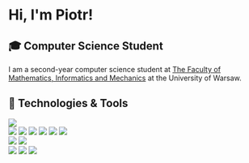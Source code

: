 # Hi, I'm Piotr!

## 🎓 Computer Science Student
I am a second-year computer science student at [The Faculty of Mathematics, Informatics and Mechanics](https://www.mimuw.edu.pl/en) at the University of Warsaw.

## 🔧 Technologies & Tools
![](https://img.shields.io/badge/OS-Linux-33cccc)
</br>
![](https://img.shields.io/badge/Code-C++-blue)
![](https://img.shields.io/badge/Code-C-blue)
![](https://img.shields.io/badge/Code-JAVA-blue)
![](https://img.shields.io/badge/Code-Python-blue)
![](https://img.shields.io/badge/Code-Assembly-blue)
![](https://img.shields.io/badge/Code-PHP-blue)
</br>
![](https://img.shields.io/badge/Editor-InteliJ_IDEA-ff9933)
![](https://img.shields.io/badge/Editor-Visual_Studio_Code-ff9933)
</br>
![](https://img.shields.io/badge/Tools-Git-cc00ff)
![](https://img.shields.io/badge/Tools-SQL_Plus-cc00ff)
![](https://img.shields.io/badge/Tools-Wolfram_Mathematica-cc00ff)
